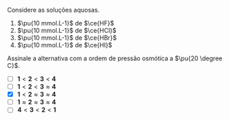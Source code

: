 Considere as soluções aquosas.

1. $\pu{10 mmol.L-1}$ de $\ce{HF}$
2. $\pu{10 mmol.L-1}$ de $\ce{HCl}$
3. $\pu{10 mmol.L-1}$ de $\ce{HBr}$
4. $\pu{10 mmol.L-1}$ de $\ce{HI}$

Assinale a alternativa com a ordem de pressão osmótica a $\pu{20 \degree C}$.

- [ ] $\mathbf{1} < \mathbf{2} < \mathbf{3} < \mathbf{4}$
- [ ] $\mathbf{1} < \mathbf{2} < \mathbf{3} \approx \mathbf{4}$
- [x] $\mathbf{1} < \mathbf{2} \approx \mathbf{3} \approx \mathbf{4}$
- [ ] $\mathbf{1} \approx \mathbf{2} \approx \mathbf{3} \approx \mathbf{4}$
- [ ] $\mathbf{4} < \mathbf{3} < \mathbf{2} < \mathbf{1}$
